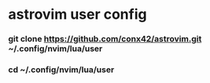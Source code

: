 # astrovim user config
### git clone https://github.com/conx42/astrovim.git ~/.config/nvim/lua/user
### cd ~/.config/nvim/lua/user
